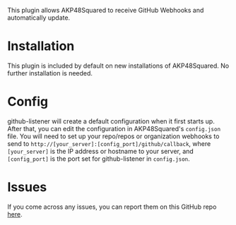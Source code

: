 This plugin allows AKP48Squared to receive GitHub Webhooks and automatically update.

# Installation

This plugin is included by default on new installations of AKP48Squared. No further installation is needed.

# Config

github-listener will create a default configuration when it first starts up. After that, you can edit the configuration in AKP48Squared's `config.json` file. You will need to set up your repo/repos or organization webhooks to send to `http://[your_server]:[config_port]/github/callback`, where `[your_server]` is the IP address or hostname to your server, and `[config_port]` is the port set for github-listener in `config.json`.

# Issues

If you come across any issues, you can report them on this GitHub repo [here](https://github.com/AKP48Squared/akp48-plugin-github-listener/issues).
